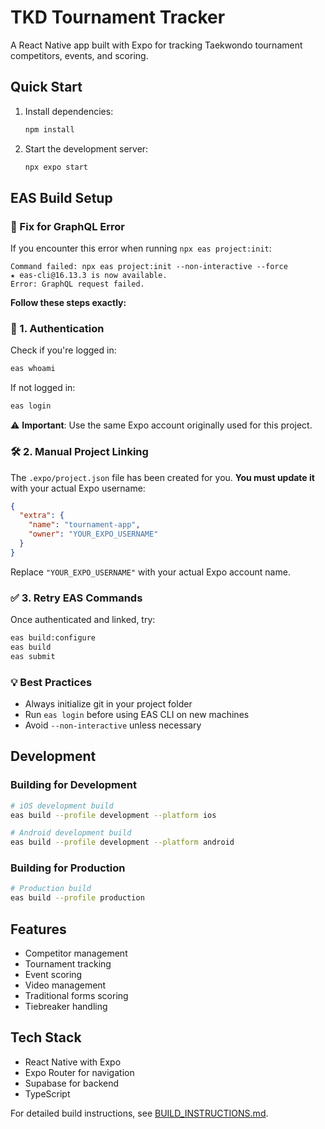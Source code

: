 # TKD Tournament Tracker

A React Native app built with Expo for tracking Taekwondo tournament competitors, events, and scoring.

## Quick Start

1. Install dependencies:
   ```bash
   npm install
   ```

2. Start the development server:
   ```bash
   npx expo start
   ```

## EAS Build Setup

### 🔧 Fix for GraphQL Error

If you encounter this error when running `npx eas project:init`:

```
Command failed: npx eas project:init --non-interactive --force
★ eas-cli@16.13.3 is now available.
Error: GraphQL request failed.
```

**Follow these steps exactly:**

### 🔐 1. Authentication

Check if you're logged in:
```bash
eas whoami
```

If not logged in:
```bash
eas login
```

⚠️ **Important**: Use the same Expo account originally used for this project.

### 🛠 2. Manual Project Linking

The `.expo/project.json` file has been created for you. **You must update it** with your actual Expo username:

```json
{
  "extra": {
    "name": "tournament-app",
    "owner": "YOUR_EXPO_USERNAME"
  }
}
```

Replace `"YOUR_EXPO_USERNAME"` with your actual Expo account name.

### ✅ 3. Retry EAS Commands

Once authenticated and linked, try:
```bash
eas build:configure
eas build
eas submit
```

### 💡 Best Practices

- Always initialize git in your project folder
- Run `eas login` before using EAS CLI on new machines
- Avoid `--non-interactive` unless necessary

## Development

### Building for Development

```bash
# iOS development build
eas build --profile development --platform ios

# Android development build  
eas build --profile development --platform android
```

### Building for Production

```bash
# Production build
eas build --profile production
```

## Features

- Competitor management
- Tournament tracking
- Event scoring
- Video management
- Traditional forms scoring
- Tiebreaker handling

## Tech Stack

- React Native with Expo
- Expo Router for navigation
- Supabase for backend
- TypeScript

For detailed build instructions, see [BUILD_INSTRUCTIONS.md](./BUILD_INSTRUCTIONS.md).